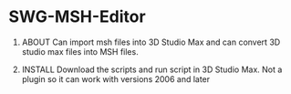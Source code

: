 SWG-MSH-Editor
==============

1) ABOUT
Can import msh files into 3D Studio Max and can convert 3D studio max files into MSH files.

2) INSTALL
Download the scripts and run script in 3D Studio Max. Not a plugin so it can work with versions 2006 and later
